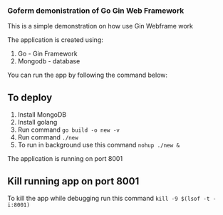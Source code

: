 ### Goferm demonistration of Go Gin Web Framework

This is a simple demonstration on how use Gin Webframe work 

The application is created using: 

1. Go - Gin Framework 
2. Mongodb - database

You can run the app by following the command below:

## To deploy 

1. Install MongoDB
2. Install golang 
3. Run command `go build -o new -v`
4. Run command `./new` 
5. To run in background use this command `nohup ./new &`

The application is running on port 8001


## Kill running app on port 8001

To kill the app while debugging run this command `kill -9 $(lsof -t -i:8001)`